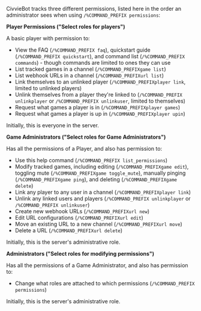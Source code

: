CivvieBot tracks three different permissions, listed here in the order an administrator sees when using `/%COMMAND_PREFIX permissions`:

__**Player Permissions ("Select roles for players")**__

A basic player with permission to:

* View the FAQ (`/%COMMAND_PREFIX faq`), quickstart guide (`/%COMMAND_PREFIX quickstart`), and command list (`/%COMMAND_PREFIX commands`) - though commands are limited to ones they can use
* List tracked games in a channel (`/%COMMAND_PREFIXgame list`)
* List webhook URLs in a channel (`/%COMMAND_PREFIXurl list`)
* Link themselves to an unlinked player (`/%COMMAND_PREFIXplayer link`, limited to unlinked players)
* Unlink themselves from a player they're linked to (`/%COMMAND_PREFIX unlinkplayer` or `/%COMMAND_PREFIX unlinkuser`, limited to themselves)
* Request what games a player is in (`/%COMMAND_PREFIXplayer games`)
* Request what games a player is up in (`/%COMMAND_PREFIXplayer upin`)

Initially, this is everyone in the server.

__**Game Administrators ("Select roles for Game Administrators")**__

Has all the permissions of a Player, and also has permission to:

* Use this help command (`/%COMMAND_PREFIX list_permissions`)
* Modify tracked games, including editing (`/%COMMAND_PREFIXgame edit`), toggling mute (`/%COMMAND_PREFIXgame toggle_mute`), manually pinging (`/%COMMAND_PREFIXgame ping`), and deleting (`/%COMMAND_PREFIXgame delete`)
* Link any player to any user in a channel (`/%COMMAND_PREFIXplayer link`)
* Unlink any linked users and players (`/%COMMAND_PREFIX unlinkplayer` or `/%COMMAND_PREFIX unlinkuser`)
* Create new webhook URLs (`/%COMMAND_PREFIXurl new`)
* Edit URL configurations (`/%COMMAND_PREFIXurl edit`)
* Move an existing URL to a new channel (`/%COMMAND_PREFIXurl move`)
* Delete a URL (`/%COMMAND_PREFIXurl delete`)

Initially, this is the server's administrative role.

__**Administrators ("Select roles for modifying permissions")**__

Has all the permissions of a Game Administrator, and also has permission to:

* Change what roles are attached to which permissions (`/%COMMAND_PREFIX permissions`)

Initially, this is the server's administrative role.